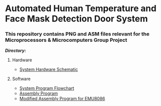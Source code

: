 # Automated Human Temperature and Face Mask Detection Door System
### This repository contains PNG and ASM files relevant for the Microprocessors & Microcomputers Group Project

***Directory:***
1. Hardware  
   - [System Hardware Schematic](https://github.com/Val-Matrix/Smart-Door-Control-System/blob/main/uP%20Project%20Hardware%20Schematic.png)
   
2. Software  
   - [System Program Flowchart](https://github.com/Val-Matrix/Smart-Door-Control-System/blob/main/uP%20Project%20Program%20Flowchart.png)
   - [Assembly Program](https://github.com/Val-Matrix/Smart-Door-Control-System/blob/main/uP%20Project.asm)
   - [Modified Assembly Program for EMU8086](https://github.com/Val-Matrix/Smart-Door-Control-System/blob/main/uP%20Project%20(EMU8086).asm)

